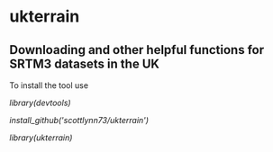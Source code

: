 # ukterrain
## Downloading and other helpful functions for SRTM3 datasets in the UK

To install the tool use

*library(devtools)*


*install_github('scottlynn73/ukterrain')*


*library(ukterrain)*

